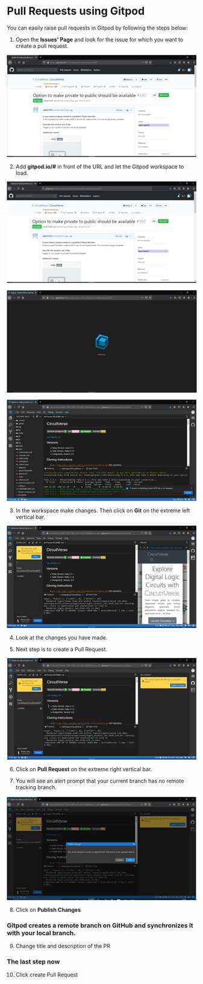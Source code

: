 # **Pull Requests using Gitpod**

You can easily raise pull requests in Gitpod by following the steps below:

1. Open the **Issues' Page** and look for the issue for which you want to create a pull request.

![Issues' Page](https://raw.githubusercontent.com/sakshi1499/PICS/master/1.PNG)

2. Add **gitpod.io/#** in front of the URL and let the Gitpod workspace to load.

![gitpod.io/1](https://raw.githubusercontent.com/sakshi1499/PICS/master/2.PNG)

![gitpod.io/2](https://raw.githubusercontent.com/sakshi1499/PICS/master/3.PNG)

![gitpod.io/3](https://raw.githubusercontent.com/sakshi1499/PICS/master/5.PNG)

3. In the workspace make changes. Then click on **Git** on the extreme left vertical bar.

![making changes](https://raw.githubusercontent.com/sakshi1499/PICS/master/6.PNG)

4. Look at the changes you have made.

5. Next step is to create a Pull Request.

![create a Pull Request](https://raw.githubusercontent.com/sakshi1499/PICS/master/7.PNG)

6. Click on **Pull Request** on the extreme right vertical bar.

7. You will see an alert prompt that your current branch has no remote tracking branch.

![remote tracking branch](https://raw.githubusercontent.com/sakshi1499/PICS/master/8.PNG)

8. Click on **Publish Changes**

### Gitpod creates a remote branch on GitHub and synchronizes it with your local branch.

9. Change title and description of the PR

### The last step now

10. Click create Pull Request
